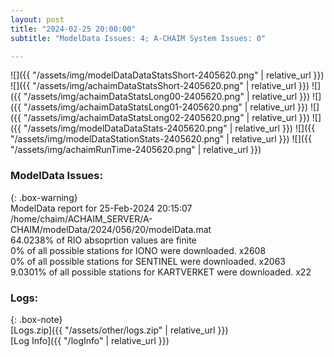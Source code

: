 ```yaml
---
layout: post
title: "2024-02-25 20:00:00"
subtitle: "ModelData Issues: 4; A-CHAIM System Issues: 0"

---
```


![]({{ "/assets/img/modelDataDataStatsShort-2405620.png" | relative_url }})
![]({{ "/assets/img/achaimDataStatsShort-2405620.png" | relative_url }})
![]({{ "/assets/img/achaimDataStatsLong00-2405620.png" | relative_url }})
![]({{ "/assets/img/achaimDataStatsLong01-2405620.png" | relative_url }})
![]({{ "/assets/img/achaimDataStatsLong02-2405620.png" | relative_url }})
![]({{ "/assets/img/modelDataDataStats-2405620.png" | relative_url }})
![]({{ "/assets/img/modelDataStationStats-2405620.png" | relative_url }})
![]({{ "/assets/img/achaimRunTime-2405620.png" | relative_url }})


### ModelData Issues:  
  
{: .box-warning}  
 ModelData report for 25-Feb-2024 20:15:07   
 /home/chaim/ACHAIM_SERVER/A-CHAIM/modelData/2024/056/20/modelData.mat   
 64.0238% of RIO absoprtion values are finite   
 0% of all possible stations for IONO were downloaded. x2608   
 0% of all possible stations for SENTINEL were downloaded. x2063   
 9.0301% of all possible stations for KARTVERKET were downloaded. x22   
  


### Logs:  
  
{: .box-note}  
[Logs.zip]({{ "/assets/other/logs.zip" | relative_url }})  
[Log Info]({{ "/logInfo" | relative_url }})  
